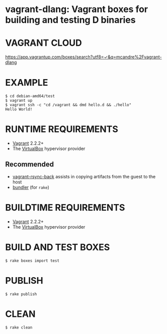 # vagrant-dlang: Vagrant boxes for building and testing D binaries

# VAGRANT CLOUD

https://app.vagrantup.com/boxes/search?utf8=✓&q=mcandre%2Fvagrant-dlang

# EXAMPLE

```console
$ cd debian-amd64/test
$ vagrant up
$ vagrant ssh -c "cd /vagrant && dmd hello.d && ./hello"
Hello World!
```

# RUNTIME REQUIREMENTS

* [Vagrant](https://www.vagrantup.com) 2.2.2+
* The [VirtualBox](https://www.virtualbox.org) hypervisor provider

## Recommended

* [vagrant-rsync-back](https://github.com/smerrill/vagrant-rsync-back) assists in copying artifacts from the guest to the host
* [bundler](https://bundler.io) (for `rake`)

# BUILDTIME REQUIREMENTS

* [Vagrant](https://www.vagrantup.com) 2.2.2+
* The [VirtualBox](https://www.virtualbox.org) hypervisor provider

# BUILD AND TEST BOXES

```console
$ rake boxes import test
```

# PUBLISH

```console
$ rake publish
```

# CLEAN

```console
$ rake clean
```

